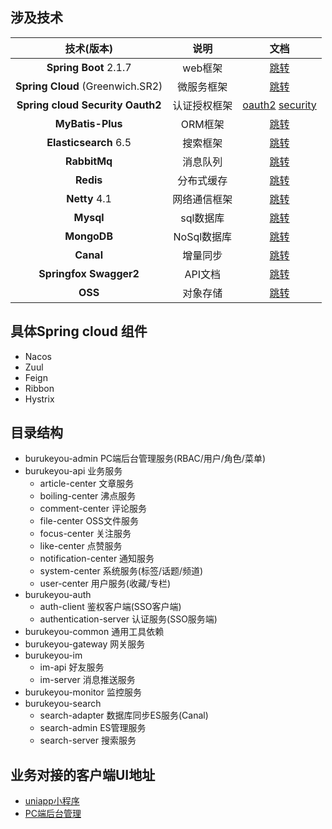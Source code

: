 
## 涉及技术

|               技术(版本)                |          说明          |                             文档                             |
| :-------------------------------------: | :--------------------: | :----------------------------------------------------------: |
|          **Spring Boot** 2.1.7          | web框架 | [跳转](https://docs.spring.io/spring-boot/docs/2.1.4.RELEASE/reference/html/index.html) |
|   **Spring Cloud**   (Greenwich.SR2)    |       微服务框架       | [跳转](https://cloud.spring.io/spring-cloud-static/Greenwich.SR4/multi/multi_spring-cloud.html) |
| **Spring cloud Security Oauth2** |      认证授权框架      | [oauth2](https://docs.spring.io/spring-security-oauth2-boot/docs/current/reference/htmlsingle/#boot-features-security-oauth2-authorization-server) [security](https://docs.spring.io/spring-security/site/docs/5.2.1.RELEASE/reference/htmlsingle/) |
|               **MyBatis-Plus**               |        ORM框架         |     [跳转](https://mp.baomidou.com/guide/)      |
|          **Elasticsearch** 6.5          |        搜索框架        | [跳转](https://www.elastic.co/guide/en/elasticsearch/reference/7.1/index.html) |
|              **RabbitMq**               |        消息队列        | [跳转](https://docs.spring.io/spring-boot/docs/2.1.4.RELEASE/reference/html/boot-features-messaging.html#boot-features-rabbitmq) |
|                **Redis**                |       分布式缓存       | [跳转](https://docs.spring.io/spring-data/redis/docs/current/reference/html/#) |
|              **Netty** 4.1              |      网络通信框架      |           [跳转](https://netty.io/wiki/index.html)           |
|                **Mysql**                |       sql数据库        | [跳转](https://docs.spring.io/spring-data/jpa/docs/2.2.4.RELEASE/reference/html/#preface) |
|               **MongoDB**               |      NoSql数据库       | [跳转](https://docs.spring.io/spring-data/mongodb/docs/2.2.4.RELEASE/reference/html/#preface) |
|              **Canal**               |      增量同步      | [跳转](https://github.com/alibaba/canal/wiki) |
|         **Springfox Swagger2**          |        API文档         | [跳转](https://springfox.github.io/springfox/docs/current/#springfox-swagger-ui) |
|                 **OSS**                 |        对象存储        |  [跳转](https://help.aliyun.com/document_detail/31827.html)  |

## 具体Spring cloud 组件
*	Nacos
*	Zuul
*	Feign
*	Ribbon
*	Hystrix

## 目录结构
*	burukeyou-admin  PC端后台管理服务(RBAC/用户/角色/菜单)
*	burukeyou-api  业务服务
	*	article-center  文章服务
	*	boiling-center 沸点服务
	*	comment-center 评论服务
	*	file-center  OSS文件服务
	*	focus-center  关注服务
	*	like-center 点赞服务
	*	notification-center 通知服务
	*	system-center 系统服务(标签/话题/频道)
	*	user-center 用户服务(收藏/专栏)
*	burukeyou-auth
	*	auth-client   鉴权客户端(SSO客户端)
	*	authentication-server   认证服务(SSO服务端)
* burukeyou-common 通用工具依赖
* burukeyou-gateway 网关服务
* burukeyou-im
	* im-api   好友服务
	* im-server  消息推送服务
* burukeyou-monitor 监控服务
* burukeyou-search
	* 	 search-adapter 数据库同步ES服务(Canal)
	*   search-admin   ES管理服务
	*  search-server  搜索服务





## 业务对接的客户端UI地址
*	[uniapp小程序](https://github.com/burukeYou/burukeyou-mobile/tree/dev)
*	[PC端后台管理](https://github.com/burukeYou/burukeyou-admin/tree/master/burukeyou-admin)

